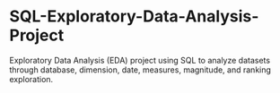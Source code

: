 # SQL-Exploratory-Data-Analysis-Project
Exploratory Data Analysis (EDA) project using SQL to analyze datasets through database, dimension, date, measures, magnitude, and ranking exploration.
